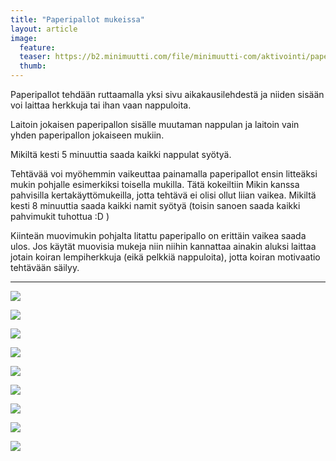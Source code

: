 ```yaml
---
title: "Paperipallot mukeissa"
layout: article
image:
  feature:
  teaser: https://b2.minimuutti.com/file/minimuutti-com/aktivointi/paperipallot-mukeissa/DSC46322-245px.jpg
  thumb:
---
```


Paperipallot tehdään ruttaamalla yksi sivu aikakausilehdestä ja niiden sisään voi laittaa herkkuja tai ihan vaan nappuloita.

Laitoin jokaisen paperipallon sisälle muutaman nappulan ja laitoin vain yhden paperipallon jokaiseen mukiin. 

Mikiltä kesti 5 minuuttia saada kaikki nappulat syötyä.

Tehtävää voi myöhemmin vaikeuttaa painamalla paperipallot ensin litteäksi mukin pohjalle esimerkiksi toisella mukilla. Tätä kokeiltiin Mikin kanssa pahvisilla kertakäyttömukeilla, jotta tehtävä ei olisi ollut liian vaikea. Mikiltä kesti 8 minuuttia saada kaikki namit syötyä (toisin sanoen saada kaikki pahvimukit tuhottua :D )

Kiinteän muovimukin pohjalta litattu paperipallo on erittäin vaikea saada ulos. Jos käytät muovisia mukeja niin niihin kannattaa ainakin aluksi laittaa jotain koiran lempiherkkuja (eikä pelkkiä nappuloita), jotta koiran motivaatio tehtävään säilyy.

---

![](https://b2.minimuutti.com/file/minimuutti-com/aktivointi/paperipallot-mukeissa/DSC46320-800px.jpg)

![](https://b2.minimuutti.com/file/minimuutti-com/aktivointi/paperipallot-mukeissa/DSC46322-800px.jpg)

![](https://b2.minimuutti.com/file/minimuutti-com/aktivointi/paperipallot-mukeissa/DSC46323-800px.jpg)

![](https://b2.minimuutti.com/file/minimuutti-com/aktivointi/paperipallot-mukeissa/DSC46301-800px.jpg)

![](https://b2.minimuutti.com/file/minimuutti-com/aktivointi/paperipallot-mukeissa/DSC46302-800px.jpg)

![](https://b2.minimuutti.com/file/minimuutti-com/aktivointi/paperipallot-mukeissa/DSC46309-800px.jpg)

![](https://b2.minimuutti.com/file/minimuutti-com/aktivointi/paperipallot-mukeissa/DSC46324-800px.jpg)

![](https://b2.minimuutti.com/file/minimuutti-com/aktivointi/paperipallot-mukeissa/DSC46333-800px.jpg)

![](https://b2.minimuutti.com/file/minimuutti-com/aktivointi/paperipallot-mukeissa/DSC46343-800px.jpg)
